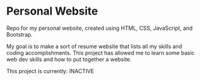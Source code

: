 # Personal Website
Repo for my personal website, created using HTML, CSS, JavaScript, and Bootstrap.

My goal is to make a sort of resume website that lists all my skills and coding accomplishments. This project has allowed me to learn some basic web dev skills and how to put together a website.

This project is currently: INACTIVE
